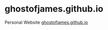 # ghostofjames.github.io
Personal Website
[ghostofjames.github.io](https://ghostofjames.github.io/)
